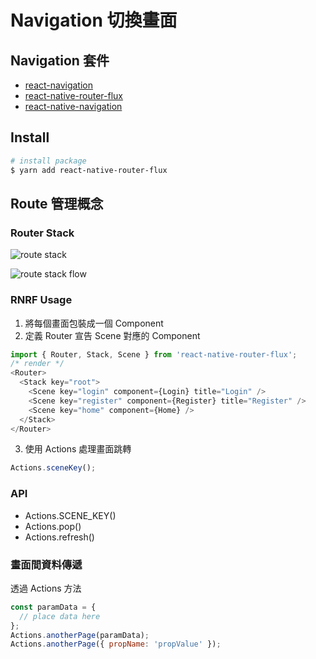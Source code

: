 # Navigation 切換畫面

## Navigation 套件

- [react-navigation](https://github.com/react-navigation/react-navigation)
- [react-native-router-flux](https://github.com/aksonov/react-native-router-flux)
- [react-native-navigation](https://github.com/wix/react-native-navigation)

## Install

```bash
# install package
$ yarn add react-native-router-flux
```

## Route 管理概念

### Router Stack

![route stack](./assets/route-stack.png)

![route stack flow](./assets/route-stack-flow.png)

### RNRF Usage

1.  將每個畫面包裝成一個 Component
2.  定義 Router
    宣告 Scene 對應的 Component

  ```javascript
  import { Router, Stack, Scene } from 'react-native-router-flux';
  /* render */
  <Router>
    <Stack key="root">
      <Scene key="login" component={Login} title="Login" />
      <Scene key="register" component={Register} title="Register" />
      <Scene key="home" component={Home} />
    </Stack>
  </Router>
  ```

3.  使用 Actions 處理畫面跳轉

  ```javascript
  Actions.sceneKey();
  ```

### API

- Actions.SCENE_KEY()
- Actions.pop()
- Actions.refresh()

### 畫面間資料傳遞

透過 Actions 方法

```javascript
const paramData = {
  // place data here
};
Actions.anotherPage(paramData);
Actions.anotherPage({ propName: 'propValue' });
```
